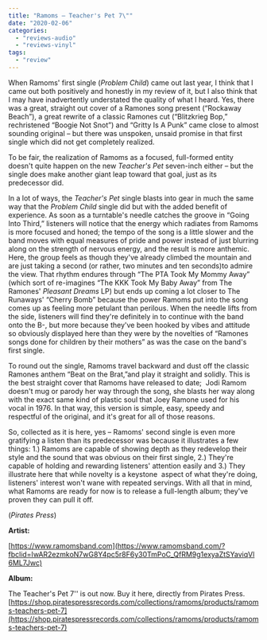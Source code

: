 ```yaml
---
title: "Ramoms – Teacher's Pet 7\""
date: "2020-02-06"
categories: 
  - "reviews-audio"
  - "reviews-vinyl"
tags: 
  - "review"
---
```


When Ramoms' first single (_Problem Child_) came out last year, I think that I came out both positively and honestly in my review of it, but I also think that I may have inadvertently understated the quality of what I heard. Yes, there was a great, straight out cover of a Ramones song present (“Rockaway Beach”), a great rewrite of a classic Ramones cut (“Blitzkrieg Bop,” rechristened “Boogie Not Snot”) and “Gritty Is A Punk” came close to almost sounding original – but there was unspoken, unsaid promise in that first single which did not get completely realized.

To be fair, the realization of Ramoms as a focused, full-formed entity doesn't quite happen on the new _Teacher's Pet_ seven-inch either – but the single does make another giant leap toward that goal, just as its predecessor did.

In a lot of ways, the _Teacher's Pet_ single blasts into gear in much the same way that the _Problem Child_ single did but with the added benefit of experience. As soon as a turntable's needle catches the groove in “Going Into Third,” listeners will notice that the energy which radiates from Ramoms is more focused and honed; the tempo of the song is a little slower and the band moves with equal measures of pride and power instead of just blurring along on the strength of nervous energy, and the result is more anthemic. Here, the group feels as though they've already climbed the mountain and are just taking a second (or rather, two minutes and ten seconds)to admire the view. That rhythm endures through “The PTA Took My Mommy Away” (which sort of re-imagines “The KKK Took My Baby Away” from The Ramones' _Pleasant Dreams_ LP) but ends up coming a lot closer to The Runaways' “Cherry Bomb” because the power Ramoms put into the song comes up as feeling more petulant than perilous. When the needle lifts from the side, listeners will find they're definitely in to continue with the band onto the B-, but more because they've been hooked by vibes and attitude so obviously displayed here than they were by the novelties of “Ramones songs done for children by their mothers” as was the case on the band's first single.

To round out the single, Ramoms travel backward and dust off the classic Ramones anthem “Beat on the Brat,”and play it straight and solidly. This is the best straight cover that Ramoms have released to date;  Jodi Ramom doesn't mug or parody her way through the song, she blasts her way along with the exact same kind of plastic soul that Joey Ramone used for his vocal in 1976. In that way, this version is simple, easy, speedy and respectful of the original, and it's great for all of those reasons.

So, collected as it is here, yes – Ramoms' second single is even more gratifying a listen than its predecessor was because it illustrates a few things: 1.) Ramoms are capable of showing depth as they redevelop their style and the sound that was obvious on their first single, 2.) They're capable of holding and rewarding listeners' attention easily and 3.) They illustrate here that while novelty is a keystone  aspect of what they're doing, listeners' interest won't wane with repeated servings. With all that in mind, what Ramoms are ready for now is to release a full-length album; they've proven they can pull it off.

(_Pirates Press_)

**Artist:**

[https://www.ramomsband.com](https://www.ramomsband.com/?fbclid=IwAR2ezmkoN7wG8Y4pc5r8F6y30TmPoC_QfRM9g1exyaZtSYaviqVl6ML7Jwc)

**Album:**

The Teacher's Pet 7'' is out now. Buy it here, directly from Pirates Press. [https://shop.piratespressrecords.com/collections/ramoms/products/ramoms-teachers-pet-7](https://shop.piratespressrecords.com/collections/ramoms/products/ramoms-teachers-pet-7)
